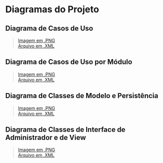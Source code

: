 # Diagramas do Projeto
## Diagrama de Casos de Uso
> [Imagem em .PNG](Diagramas/diagrama_casos_uso.drawio.png) \
> [Arquivo em .XML](Diagramas/diagrama_casos_uso.drawio.xml)
## Diagrama de Casos de Uso por Módulo
> [Imagem em .PNG](Diagramas/diagrama_casos_uso_modulos.drawio.png) \
> [Arquivo em .XML](Diagramas/diagrama_casos_uso_modulos.drawio.xml)
## Diagrama de Classes de Modelo e Persistência
> [Imagem em .PNG](Diagramas/diagrama_classes_modelo_persistencia.drawio.png) \
> [Arquivo em .XML](Diagramas/diagrama_classes_modelo_persistencia.drawio.xml)
## Diagrama de Classes de Interface de Administrador e de View
> [Imagem em .PNG](Diagramas/diagrama_classes_interface_admin_view.drawio.png) \
> [Arquivo em .XML](Diagramas/diagrama_classes_interface_admin_view.drawio.xml)

